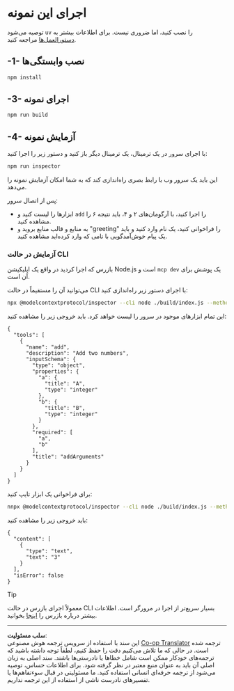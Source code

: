 <!--
CO_OP_TRANSLATOR_METADATA:
{
  "original_hash": "6ebbb78b04c9b1f6c2367c713524fc95",
  "translation_date": "2025-09-03T15:57:27+00:00",
  "source_file": "03-GettingStarted/01-first-server/solution/typescript/README.md",
  "language_code": "fa"
}
-->
# اجرای این نمونه

توصیه می‌شود `uv` را نصب کنید، اما ضروری نیست. برای اطلاعات بیشتر به [دستورالعمل‌ها](https://docs.astral.sh/uv/#highlights) مراجعه کنید.

## -1- نصب وابستگی‌ها

```bash
npm install
```

## -3- اجرای نمونه

```bash
npm run build
```

## -4- آزمایش نمونه

با اجرای سرور در یک ترمینال، یک ترمینال دیگر باز کنید و دستور زیر را اجرا کنید:

```bash
npm run inspector
```

این باید یک سرور وب با رابط بصری راه‌اندازی کند که به شما امکان آزمایش نمونه را می‌دهد.

پس از اتصال سرور:

- ابزارها را لیست کنید و `add` را اجرا کنید، با آرگومان‌های ۲ و ۴، باید نتیجه ۶ را مشاهده کنید.
- به منابع و قالب منابع بروید و "greeting" را فراخوانی کنید، یک نام وارد کنید و باید یک پیام خوش‌آمدگویی با نامی که وارد کرده‌اید مشاهده کنید.

### آزمایش در حالت CLI

بازرس که اجرا کردید در واقع یک اپلیکیشن Node.js است و `mcp dev` یک پوشش برای آن است.

می‌توانید آن را مستقیماً در حالت CLI با اجرای دستور زیر راه‌اندازی کنید:

```bash
npx @modelcontextprotocol/inspector --cli node ./build/index.js --method tools/list
```

این تمام ابزارهای موجود در سرور را لیست خواهد کرد. باید خروجی زیر را مشاهده کنید:

```text
{
  "tools": [
    {
      "name": "add",
      "description": "Add two numbers",
      "inputSchema": {
        "type": "object",
        "properties": {
          "a": {
            "title": "A",
            "type": "integer"
          },
          "b": {
            "title": "B",
            "type": "integer"
          }
        },
        "required": [
          "a",
          "b"
        ],
        "title": "addArguments"
      }
    }
  ]
}
```

برای فراخوانی یک ابزار تایپ کنید:

```bash
nnpx @modelcontextprotocol/inspector --cli node ./build/index.js --method tools/call --tool-name add --tool-arg a=1 --tool-arg b=2
```

باید خروجی زیر را مشاهده کنید:

```text
{
  "content": [
    {
      "type": "text",
      "text": "3"
    }
  ],
  "isError": false
}
```

> [!TIP]
> معمولاً اجرای بازرس در حالت CLI بسیار سریع‌تر از اجرا در مرورگر است.
> اطلاعات بیشتر درباره بازرس را [اینجا](https://github.com/modelcontextprotocol/inspector) بخوانید.

---

**سلب مسئولیت**:  
این سند با استفاده از سرویس ترجمه هوش مصنوعی [Co-op Translator](https://github.com/Azure/co-op-translator) ترجمه شده است. در حالی که ما تلاش می‌کنیم دقت را حفظ کنیم، لطفاً توجه داشته باشید که ترجمه‌های خودکار ممکن است شامل خطاها یا نادرستی‌ها باشند. سند اصلی به زبان اصلی آن باید به عنوان منبع معتبر در نظر گرفته شود. برای اطلاعات حساس، توصیه می‌شود از ترجمه حرفه‌ای انسانی استفاده کنید. ما مسئولیتی در قبال سوءتفاهم‌ها یا تفسیرهای نادرست ناشی از استفاده از این ترجمه نداریم.